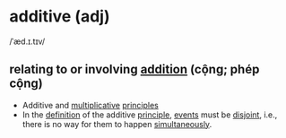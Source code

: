 # additive (adj)

/ˈæd.ɪ.tɪv/

## relating to or involving [addition](addition-n.md#a-process-of-adding-two-or-more-numbers-together-to-find-their-total-phép-cộng) (cộng; phép cộng)

- Additive and [multiplicative](multiplicative-adj.md#relating-to-multiplication-nhân-phép-nhân) [principles](principle-n.md#a-general-or-scientific-law-that-explains-how-something-works-or-why-something-happens-nguyên-lý)
- In the [definition](definition-n.md#what-an-idea-means-định-nghĩa) of the additive [principle](principle-n.md#a-general-or-scientific-law-that-explains-how-something-works-or-why-something-happens-nguyên-lý), [events](event) must be [disjoint](disjoint-adj.md#not-communicated-or-described-in-a-clear-or-logical-way-not-connected-tách-rời), i.e., there is no way for them to happen [simultaneously](simultaneously).